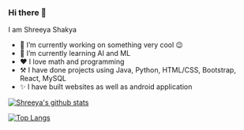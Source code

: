 ### Hi there 👋

I am Shreeya Shakya


<!-- **Shreeya777/Shreeya777** is a ✨ _special_ ✨ repository because its `README.md` (this file) appears on your GitHub profile.
 -->
<!-- Here are some ideas to get you started:
 -->
- 🔭 I’m currently working on something very cool 😉
- 🌱 I’m currently learning AI and ML
- ❤  I love math and programming
- ⚒  I have done projects using Java, Python, HTML/CSS, Bootstrap, React, MySQL
- ✨  I have built websites as well as android application
<!-- - 👯 I’m looking to collaborate on  -->
<!-- - 🤔 I’m looking for help with ... -->
<!-- - 💬 Ask me about ... -->
<!-- - 📫 How to reach me:  -->
<!-- - 😄 Pronouns: ... -->
<!-- - ⚡ Fun fact: 
 -->


[![Shreeya's github stats](https://github-readme-stats.vercel.app/api?username=khuyentran1401&count_private=true&show_icons=true&theme=radical&hide_rank=false)](https://github.com/anuraghazra/github-readme-stats)


[![Top Langs](https://github-readme-stats.vercel.app/api/top-langs/?username=anuraghazra)](https://github.com/anuraghazra/github-readme-stats)
